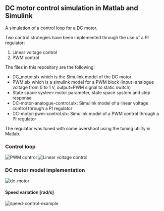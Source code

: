 ## DC motor control simulation in Matlab and Simulink

A simulation of a control loop for a DC motor.

Two control strategies have been implemented through the use of a PI regulator:

1. Linear voltage control
2. PWM control

The files in this repository are the following:

- DC_motor.slx which is the Simulink model of the DC motor
- PWM.slx which is a simulink model for a PWM block (input=analogue voltage from 0 to 1 V, output=PWM signal to static switch)
- State space system: motor parameter, state space system and step response
- DC-motor-analogue-control.slx: Simulink model of a linear voltage control through a PI regulator
- DC-motor-pwm-control.slx: Simulink model of a PWM control through a PI regulator

The regulator was tuned with some overshoot using the tuning utility in Matlab.

### Control loop
![PWM control](https://user-images.githubusercontent.com/13961654/53666004-3df3cb00-3c6d-11e9-8f61-2fe56ec14dc8.png)
![Linear voltage control](https://user-images.githubusercontent.com/13961654/53666006-3f24f800-3c6d-11e9-87f5-8113fb4e0dcb.png)

### DC motor model implementation
![dc-motor](https://user-images.githubusercontent.com/13961654/53666767-4ea54080-3c6f-11e9-9af9-219a589f9025.png)

#### Speed variation [rad/s]
![speed-control-example](https://user-images.githubusercontent.com/13961654/53666772-52d15e00-3c6f-11e9-933a-781240180f96.png)
